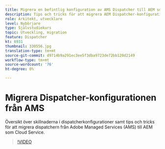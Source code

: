 ```yaml
---
title: Migrera en befintlig konfiguration av AMS Dispatcher till AEM som en Cloud Service
description: Tips och tricks för att migrera AEM Dispatcher-konfigurationen från Adobe Managed Services (AMS) till AEM som en Cloud Service.
role: Arkitekt, utvecklare
level: Nybörjare
type: Självstudiekurs
topic: Utveckling, migration
feature: Dispatcher
kt: 6931
thumbnail: 330556.jpg
translation-type: tm+mt
source-git-commit: d9714b9a291ec3ee5f3dba9723de72bb120d2149
workflow-type: tm+mt
source-wordcount: '76'
ht-degree: 0%

---
```



# Migrera Dispatcher-konfigurationen från AMS

Översikt över skillnaderna i dispatcherkonfigurationer samt tips och tricks för att migrera dispatchern från Adobe Managed Services (AMS) till AEM som Cloud Service.

>[!VIDEO](https://video.tv.adobe.com/v/330556/?quality=12&learn=on)